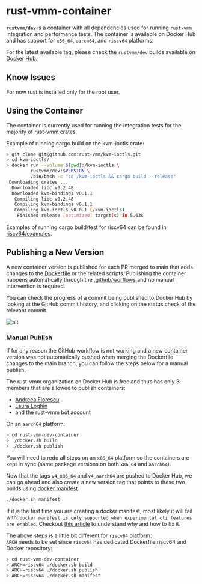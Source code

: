 # rust-vmm-container

**`rustvmm/dev`** is a container with all dependencies used for running
`rust-vmm` integration and performance tests. The container is available on
Docker Hub and has support for `x86_64`, `aarch64`, and `riscv64` platforms.

For the latest available tag, please check the `rustvmm/dev` builds available
on [Docker Hub](https://hub.docker.com/r/rustvmm/dev/tags).

## Know Issues

For now rust is installed only for the root user.

## Using the Container

The container is currently used for running the integration tests for the
majority of rust-vmm crates.

Example of running cargo build on the kvm-ioctls crate:

```bash
> git clone git@github.com:rust-vmm/kvm-ioctls.git
> cd kvm-ioctls/
> docker run --volume $(pwd):/kvm-ioctls \
         rustvmm/dev:$VERSION \
         /bin/bash -c "cd /kvm-ioctls && cargo build --release"
 Downloading crates ...
  Downloaded libc v0.2.48
  Downloaded kvm-bindings v0.1.1
   Compiling libc v0.2.48
   Compiling kvm-bindings v0.1.1
   Compiling kvm-ioctls v0.0.1 (/kvm-ioctls)
    Finished release [optimized] target(s) in 5.63s
```

Examples of running cargo build/test for riscv64 can be found in [riscv64/examples](`riscv64/examples`).

## Publishing a New Version

A new container version is published for each PR merged to main that adds
changes to the [Dockerfile](Dockerfile) or the related scripts. Publishing the
container happens automatically through the
[.github/worflows](.github/workflows) and no manual intervention is required.

You can check the progress of a commit being published to Docker Hub by looking
at the GitHub commit history, and clicking on the status check of the relevant
commit.

![alt](img/container_build.png)

### Manual Publish

If for any reason the GitHub workflow is not working and a new container
version was not automatically pushed when merging the Dockerfile changes to
the main branch, you can follow the steps below for a manual publish.

The rust-vmm organization on Docker Hub is free and thus has only 3 members
that are allowed to publish containers:
- [Andreea Florescu](https://github.com/andreeaflorescu)
- [Laura Loghin](https://github.com/lauralt)
- and the rust-vmm bot account

On an `aarch64` platform:

```bash
> cd rust-vmm-dev-container
> ./docker.sh build
> ./docker.sh publish
```

You will need to redo all steps on an `x86_64` platform so the containers are
kept in sync (same package versions on both `x86_64` and `aarch64`).

Now that the tags `v4_x86_64` and `v4_aarch64` are pushed to Docker Hub, we can
go ahead and also create a new version tag that points to these two builds
using
[docker manifest](https://docs.docker.com/engine/reference/commandline/manifest/).

```bash
./docker.sh manifest
```

If it is the first time you are creating a docker manifest, most likely it will
fail with: ```docker manifest is only supported when experimental cli features
are enabled```. Checkout
[this article](https://medium.com/@mauridb/docker-multi-architecture-images-365a44c26be6)
to understand why and how to fix it.

The above steps is a little bit different for `riscv64` platform:  
`ARCH` needs to be set since `riscv64` has dedicated Dockerfile.riscv64 and Docker repository:

```bash
> cd rust-vmm-dev-container
> ARCH=riscv64 ./docker.sh build
> ARCH=riscv64 ./docker.sh publish
> ARCH=riscv64 ./docker.sh manifest
```
